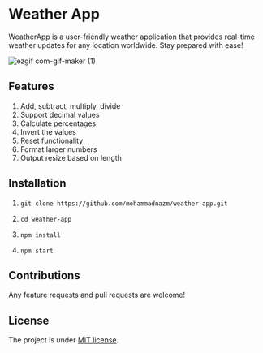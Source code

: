 # Weather App

WeatherApp is a user-friendly weather application that provides real-time weather updates for any location worldwide. Stay prepared with ease!

![ezgif com-gif-maker (1)](https://github.com/mohammadnazm/weather-app/assets/63538356/7995ebb9-c292-47e8-8d8e-c462b0dc1021)


## Features

1. Add, subtract, multiply, divide
2. Support decimal values
3. Calculate percentages
4. Invert the values
5. Reset functionality
6. Format larger numbers
7. Output resize based on length

## Installation

1. `git clone https://github.com/mohammadnazm/weather-app.git`

2. `cd weather-app`

3. `npm install`

4. `npm start`

## Contributions

Any feature requests and pull requests are welcome!

## License

The project is under [MIT license](https://choosealicense.com/licenses/mit/).
